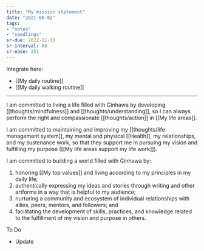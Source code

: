 ```yaml
---
title: "My mission statement"
date: "2021-08-02"
tags:
- "notes"
- "seedlings"
sr-due: 2022-11-10
sr-interval: 68
sr-ease: 251
---
```


Integrate here:
- [[My daily routine]]
- [[My daily walking routine]]

***

I am committed to living a life filled with Ginhawa by developing [[thoughts/mindfulness]] and [[thoughts/understanding]], so I can always perform the right and compassionate [[thoughts/action]] in [[My life areas]].

I am committed to maintaining and improving my [[thoughts/life management system]], my mental and physical [[Health]], my relationships, and my sustenance work, so that they support me in pursuing my vision and fulfilling my purpose ([[My life areas support my life work]]).

I am committed to building a world filled with Ginhawa by:

1. honoring [[My top values]] and living according to my principles in my daily life;
2. authentically expressing my ideas and stories through writing and other artforms in a way that is helpful to my audience;
3. nurturing a community and ecosystem of individual relationships with allies, peers, mentors, and followers; and
4. facilitating the development of skills, practices, and knowledge related to the fulfillment of my vision and purpose in others.

To Do
- Update
